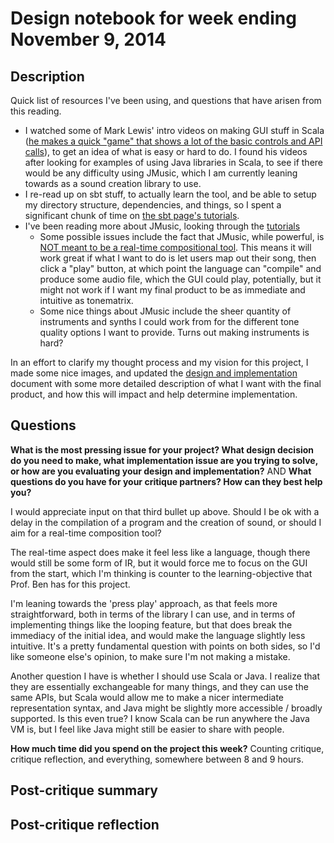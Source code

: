 # Design notebook for week ending November 9, 2014

## Description

Quick list of resources I've been using, and questions that have arisen from this reading.

* I watched some of Mark Lewis' intro videos on making GUI stuff in Scala 
  ([he makes a quick "game" that shows a lot of the basic controls and API calls](https://www.youtube.com/watch?v=AIdBBMVrRLQ)), 
  to get an idea of what is easy or hard to do. I found his videos after 
  looking for examples of using Java libraries in Scala, to see if there would 
  be any difficulty using JMusic, which I am currently leaning towards as a 
  sound creation library to use.
* I re-read up on sbt stuff, to actually learn the tool, and be able to setup 
  my directory structure, dependencies, and things, so I spent a significant 
  chunk of time on [the sbt page's tutorials](http://www.scala-sbt.org/0.13/tutorial/).
* I've been reading more about JMusic, looking through the 
  [tutorials](http://explodingart.com/jmusic/jmtutorial/t1.html)
  * Some possible issues include the fact that JMusic, while powerful, is 
    [NOT meant to be a real-time compositional tool](http://explodingart.com/jmusic/jmtutorial/x22.html). 
    This means it will work great if what I want to do is let users map out 
    their song, then click a "play" button, at which point the language can 
    "compile" and produce some audio file, which the GUI could play, 
    potentially, but it might not work if I want my final product to be as 
    immediate and intuitive as tonematrix.
  * Some nice things about JMusic include the sheer quantity of instruments 
    and synths I could work from for the different tone quality options I want 
    to provide. Turns out making instruments is hard?

In an effort to clarify my thought process and my vision for this project, I 
made some nice images, and updated the [design and implementation](https://github.com/cvcal/NoteMatrixWithTonality/blob/master/documents/design_and_implementation.md) 
document with some more detailed description of what I want with the final 
product, and how this will impact and help determine implementation.

## Questions

**What is the most pressing issue for your project? What design decision do
you need to make, what implementation issue are you trying to solve, or how
are you evaluating your design and implementation?** AND **What questions do 
you have for your critique partners? How can they best help you?**

I would appreciate input on that third bullet up above. Should I be ok with a 
delay in the compilation of a program and the creation of sound, or should I 
aim for a real-time composition tool?

The real-time aspect does make it feel less like a language, though there 
would still be some form of IR, but it would force me to focus on the GUI from 
the start, which I'm thinking is counter to the learning-objective that Prof. 
Ben has for this project.

I'm leaning towards the 'press play' approach, as that feels more 
straightforward, both in terms of the library I can use, and in terms of 
implementing things like the looping feature, but that does break the 
immediacy of the initial idea, and would make the language slightly less 
intuitive. It's a pretty fundamental question with points on both sides, so 
I'd like someone else's opinion, to make sure I'm not making a mistake.

Another question I have is whether I should use Scala or Java. I realize that 
they are essentially exchangeable for many things, and they can use the same 
APIs, but Scala would allow me to make a nicer intermediate representation 
syntax, and Java might be slightly more accessible / broadly supported. Is 
this even true? I know Scala can be run anywhere the Java VM is, but I feel 
like Java might still be easier to share with people.


**How much time did you spend on the project this week?**
Counting critique, critique reflection, and everything, somewhere between 8 
and 9 hours.


## Post-critique summary

## Post-critique reflection

